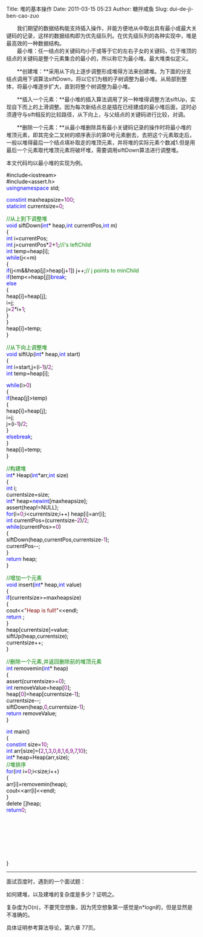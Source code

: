 Title: 堆的基本操作
Date: 2011-03-15 05:23
Author: 糖拌咸鱼
Slug: dui-de-ji-ben-cao-zuo

　　我们期望的数据结构能支持插入操作，并能方便地从中取出具有最小或最大关键码的记录，这样的数据结构即为优先级队列。在优先级队列的各种实现中，堆是最高效的一种数据结构。  
　　最小堆：任一结点的关键码均小于或等于它的左右子女的关键码，位于堆顶的结点的关键码是整个元素集合的最小的，所以称它为最小堆。最大堆类似定义。

</p>

　　**创建堆：**采用从下向上逐步调整形成堆得方法来创建堆。为下面的分支结点调用下调算法siftDown，将以它们为根的子树调整为最小堆。从局部到整体，将最小堆逐步扩大，直到将整个树调整为最小堆。

</p>

　　**插入一个元素：**最小堆的插入算法调用了另一种堆得调整方法siftUp，实现自下而上的上滑调整。因为每次新结点总是插在已经建成的最小堆后面，这时必须遵守与sift相反的比较路径，从下向上，与父结点的关键码进行比较，对调。

</p>

　　**删除一个元素：**从最小堆删除具有最小关键码记录的操作时将最小堆的堆顶元素，即其完全二叉树的顺序表示的第0号元素删去，去把这个元素取走后，一般以堆得最后一个结点填补取走的堆顶元素，并将堆的实际元素个数减1.但是用最后一个元素取代堆顶元素将破坏堆，需要调用siftDown算法进行调整堆。

</p>

本文代码均以最小堆的实现为例。

</p>

<div class="cnblogs_code">

</p>

<div>

<span style="color: #000000;">\#include</span><span
style="color: #000000;">\<</span><span
style="color: #000000;">iostream</span><span
style="color: #000000;">\></span><span style="color: #000000;">  
\#include</span><span style="color: #000000;">\<</span><span
style="color: #000000;">assert.h</span><span
style="color: #000000;">\></span><span style="color: #000000;">  
</span><span style="color: #0000ff;">using</span><span
style="color: #0000ff;">namespace</span><span style="color: #000000;">
std;  
  
</span><span style="color: #0000ff;">const</span><span
style="color: #0000ff;">int</span><span style="color: #000000;">
maxheapsize</span><span style="color: #000000;">=</span><span
style="color: #800080;">100</span><span style="color: #000000;">;  
</span><span style="color: #0000ff;">static</span><span
style="color: #0000ff;">int</span><span style="color: #000000;">
currentsize</span><span style="color: #000000;">=</span><span
style="color: #800080;">0</span><span style="color: #000000;">;  
  
</span><span style="color: #008000;">//</span><span
style="color: #008000;">从上到下调整堆</span><span
style="color: #008000;">  
</span><span style="color: #0000ff;">void</span><span
style="color: #000000;"> siftDown(</span><span
style="color: #0000ff;">int</span><span
style="color: #000000;">\*</span><span style="color: #000000;">
heap,</span><span style="color: #0000ff;">int</span><span
style="color: #000000;"> currentPos,</span><span
style="color: #0000ff;">int</span><span style="color: #000000;"> m)  
{  
</span><span style="color: #0000ff;">int</span><span
style="color: #000000;"> i</span><span
style="color: #000000;">=</span><span
style="color: #000000;">currentPos;  
</span><span style="color: #0000ff;">int</span><span
style="color: #000000;"> j</span><span
style="color: #000000;">=</span><span
style="color: #000000;">currentPos</span><span
style="color: #000000;">\*</span><span
style="color: #800080;">2</span><span
style="color: #000000;">+</span><span
style="color: #800080;">1</span><span
style="color: #000000;">;</span><span
style="color: #008000;">//</span><span style="color: #008000;">i's
leftChild</span><span style="color: #008000;">  
</span><span style="color: #0000ff;">int</span><span
style="color: #000000;"> temp</span><span
style="color: #000000;">=</span><span style="color: #000000;">heap[i];  
</span><span style="color: #0000ff;">while</span><span
style="color: #000000;">(j</span><span
style="color: #000000;">\<=</span><span style="color: #000000;">m)  
{  
</span><span style="color: #0000ff;">if</span><span
style="color: #000000;">(j</span><span
style="color: #000000;">\<</span><span
style="color: #000000;">m</span><span
style="color: #000000;">&&</span><span
style="color: #000000;">heap[j]</span><span
style="color: #000000;">\></span><span
style="color: #000000;">heap[j</span><span
style="color: #000000;">+</span><span
style="color: #800080;">1</span><span style="color: #000000;">])
j</span><span style="color: #000000;">++</span><span
style="color: #000000;">;</span><span
style="color: #008000;">//</span><span style="color: #008000;"> j points
to minChild</span><span style="color: #008000;">  
</span><span style="color: #0000ff;">if</span><span
style="color: #000000;">(temp</span><span
style="color: #000000;">\<=</span><span
style="color: #000000;">heap[j])</span><span
style="color: #0000ff;">break</span><span style="color: #000000;">;  
</span><span style="color: #0000ff;">else</span><span
style="color: #000000;">   
{  
heap[i]</span><span style="color: #000000;">=</span><span
style="color: #000000;">heap[j];  
i</span><span style="color: #000000;">=</span><span
style="color: #000000;">j;  
j</span><span style="color: #000000;">=</span><span
style="color: #800080;">2</span><span
style="color: #000000;">\*</span><span
style="color: #000000;">i</span><span
style="color: #000000;">+</span><span
style="color: #800080;">1</span><span style="color: #000000;">;  
}  
}  
heap[i]</span><span style="color: #000000;">=</span><span
style="color: #000000;">temp;  
}  
  
</span><span style="color: #008000;">//</span><span
style="color: #008000;">从下向上调整堆</span><span
style="color: #008000;">  
</span><span style="color: #0000ff;">void</span><span
style="color: #000000;"> siftUp(</span><span
style="color: #0000ff;">int</span><span
style="color: #000000;">\*</span><span style="color: #000000;">
heap,</span><span style="color: #0000ff;">int</span><span
style="color: #000000;"> start)  
{  
</span><span style="color: #0000ff;">int</span><span
style="color: #000000;"> i</span><span
style="color: #000000;">=</span><span
style="color: #000000;">start,j</span><span
style="color: #000000;">=</span><span
style="color: #000000;">(i</span><span
style="color: #000000;">-</span><span
style="color: #800080;">1</span><span
style="color: #000000;">)</span><span
style="color: #000000;">/</span><span
style="color: #800080;">2</span><span style="color: #000000;">;  
</span><span style="color: #0000ff;">int</span><span
style="color: #000000;"> temp</span><span
style="color: #000000;">=</span><span style="color: #000000;">heap[i];  
  
</span><span style="color: #0000ff;">while</span><span
style="color: #000000;">(i</span><span
style="color: #000000;">\></span><span
style="color: #800080;">0</span><span style="color: #000000;">)  
{  
</span><span style="color: #0000ff;">if</span><span
style="color: #000000;">(heap[j]</span><span
style="color: #000000;">\></span><span style="color: #000000;">temp)   
{  
heap[i]</span><span style="color: #000000;">=</span><span
style="color: #000000;">heap[j];  
i</span><span style="color: #000000;">=</span><span
style="color: #000000;">j;  
j</span><span style="color: #000000;">=</span><span
style="color: #000000;">(i</span><span
style="color: #000000;">-</span><span
style="color: #800080;">1</span><span
style="color: #000000;">)</span><span
style="color: #000000;">/</span><span
style="color: #800080;">2</span><span style="color: #000000;">;  
}  
</span><span style="color: #0000ff;">else</span><span
style="color: #0000ff;">break</span><span style="color: #000000;">;  
}  
heap[i]</span><span style="color: #000000;">=</span><span
style="color: #000000;">temp;  
}  
  
</span><span style="color: #008000;">//</span><span
style="color: #008000;">构建堆</span><span style="color: #008000;">  
</span><span style="color: #0000ff;">int</span><span
style="color: #000000;">\*</span><span style="color: #000000;">
Heap(</span><span style="color: #0000ff;">int</span><span
style="color: #000000;">\*</span><span
style="color: #000000;">arr,</span><span
style="color: #0000ff;">int</span><span style="color: #000000;"> size)  
{  
</span><span style="color: #0000ff;">int</span><span
style="color: #000000;"> i;  
currentsize</span><span style="color: #000000;">=</span><span
style="color: #000000;">size;  
</span><span style="color: #0000ff;">int</span><span
style="color: #000000;">\*</span><span style="color: #000000;">
heap</span><span style="color: #000000;">=</span><span
style="color: #0000ff;">new</span><span
style="color: #0000ff;">int</span><span
style="color: #000000;">[maxheapsize];  
assert(heap</span><span style="color: #000000;">!=</span><span
style="color: #000000;">NULL);  
</span><span style="color: #0000ff;">for</span><span
style="color: #000000;">(i</span><span
style="color: #000000;">=</span><span
style="color: #800080;">0</span><span
style="color: #000000;">;i</span><span
style="color: #000000;">\<</span><span
style="color: #000000;">currentsize;i</span><span
style="color: #000000;">++</span><span style="color: #000000;">)
heap[i]</span><span style="color: #000000;">=</span><span
style="color: #000000;">arr[i];  
</span><span style="color: #0000ff;">int</span><span
style="color: #000000;"> currentPos</span><span
style="color: #000000;">=</span><span
style="color: #000000;">(currentsize</span><span
style="color: #000000;">-</span><span
style="color: #800080;">2</span><span
style="color: #000000;">)</span><span
style="color: #000000;">/</span><span
style="color: #800080;">2</span><span style="color: #000000;">;  
</span><span style="color: #0000ff;">while</span><span
style="color: #000000;">(currentPos</span><span
style="color: #000000;">\>=</span><span
style="color: #800080;">0</span><span style="color: #000000;">)  
{  
siftDown(heap,currentPos,currentsize</span><span
style="color: #000000;">-</span><span
style="color: #800080;">1</span><span style="color: #000000;">);  
currentPos</span><span style="color: #000000;">--</span><span
style="color: #000000;">;  
}  
</span><span style="color: #0000ff;">return</span><span
style="color: #000000;"> heap;  
}  
  
  
</span><span style="color: #008000;">//</span><span
style="color: #008000;">增加一个元素</span><span
style="color: #008000;">  
</span><span style="color: #0000ff;">void</span><span
style="color: #000000;"> insert(</span><span
style="color: #0000ff;">int</span><span
style="color: #000000;">\*</span><span style="color: #000000;">
heap,</span><span style="color: #0000ff;">int</span><span
style="color: #000000;"> value)  
{  
</span><span style="color: #0000ff;">if</span><span
style="color: #000000;">(currentsize</span><span
style="color: #000000;">\>=</span><span
style="color: #000000;">maxheapsize)  
{  
cout</span><span style="color: #000000;">\<\<</span><span
style="color: #800000;">"</span><span style="color: #800000;">Heap is
full!</span><span style="color: #800000;">"</span><span
style="color: #000000;">\<\<</span><span style="color: #000000;">endl;  
</span><span style="color: #0000ff;">return</span><span
style="color: #000000;"> ;  
}  
heap[currentsize]</span><span style="color: #000000;">=</span><span
style="color: #000000;">value;  
siftUp(heap,currentsize);  
currentsize</span><span style="color: #000000;">++</span><span
style="color: #000000;">;  
}  
  
</span><span style="color: #008000;">//</span><span
style="color: #008000;">删除一个元素,并返回删除前的堆顶元素</span><span
style="color: #008000;">  
</span><span style="color: #0000ff;">int</span><span
style="color: #000000;"> removemin(</span><span
style="color: #0000ff;">int</span><span
style="color: #000000;">\*</span><span style="color: #000000;"> heap)  
{  
assert(currentsize</span><span style="color: #000000;">\>=</span><span
style="color: #800080;">0</span><span style="color: #000000;">);  
</span><span style="color: #0000ff;">int</span><span
style="color: #000000;"> removeValue</span><span
style="color: #000000;">=</span><span
style="color: #000000;">heap[</span><span
style="color: #800080;">0</span><span style="color: #000000;">];  
heap[</span><span style="color: #800080;">0</span><span
style="color: #000000;">]</span><span
style="color: #000000;">=</span><span
style="color: #000000;">heap[currentsize</span><span
style="color: #000000;">-</span><span
style="color: #800080;">1</span><span style="color: #000000;">];  
currentsize</span><span style="color: #000000;">--</span><span
style="color: #000000;">;  
siftDown(heap,</span><span style="color: #800080;">0</span><span
style="color: #000000;">,currentsize</span><span
style="color: #000000;">-</span><span
style="color: #800080;">1</span><span style="color: #000000;">);  
</span><span style="color: #0000ff;">return</span><span
style="color: #000000;"> removeValue;  
}  
  
</span><span style="color: #0000ff;">int</span><span
style="color: #000000;"> main()  
{  
</span><span style="color: #0000ff;">const</span><span
style="color: #0000ff;">int</span><span style="color: #000000;">
size</span><span style="color: #000000;">=</span><span
style="color: #800080;">10</span><span style="color: #000000;">;  
</span><span style="color: #0000ff;">int</span><span
style="color: #000000;"> arr[size]</span><span
style="color: #000000;">=</span><span
style="color: #000000;">{</span><span
style="color: #800080;">2</span><span
style="color: #000000;">,</span><span
style="color: #800080;">1</span><span
style="color: #000000;">,</span><span
style="color: #800080;">3</span><span
style="color: #000000;">,</span><span
style="color: #800080;">0</span><span
style="color: #000000;">,</span><span
style="color: #800080;">8</span><span
style="color: #000000;">,</span><span
style="color: #800080;">1</span><span
style="color: #000000;">,</span><span
style="color: #800080;">6</span><span
style="color: #000000;">,</span><span
style="color: #800080;">9</span><span
style="color: #000000;">,</span><span
style="color: #800080;">7</span><span
style="color: #000000;">,</span><span
style="color: #800080;">10</span><span style="color: #000000;">};  
</span><span style="color: #0000ff;">int</span><span
style="color: #000000;">\*</span><span style="color: #000000;">
heap</span><span style="color: #000000;">=</span><span
style="color: #000000;">Heap(arr,size);  
</span><span style="color: #008000;">//</span><span
style="color: #008000;">堆排序</span><span style="color: #008000;">  
</span><span style="color: #0000ff;">for</span><span
style="color: #000000;">(</span><span
style="color: #0000ff;">int</span><span style="color: #000000;">
i</span><span style="color: #000000;">=</span><span
style="color: #800080;">0</span><span
style="color: #000000;">;i</span><span
style="color: #000000;">\<</span><span
style="color: #000000;">size;i</span><span
style="color: #000000;">++</span><span style="color: #000000;">)  
{  
arr[i]</span><span style="color: #000000;">=</span><span
style="color: #000000;">removemin(heap);  
cout</span><span style="color: #000000;">\<\<</span><span
style="color: #000000;">arr[i]</span><span
style="color: #000000;">\<\<</span><span style="color: #000000;">endl;  
}  
delete []heap;  
</span><span style="color: #0000ff;">return</span><span
style="color: #800080;">0</span><span style="color: #000000;">;</span>

</div>

</p>

<div>

 

</div>

</p>

<div>

 

</div>

</p>

<div>

 

</div>

</p>

<div>

<span style="color: #000000;"><span style="color: #000000;">  
}</span></span>

* * * * *

面试百度时，遇到的一个面试题：

</div>

</p>

<div>

如何建堆，以及建堆的复杂度是多少？证明之。

</div>

</p>

<div>

复杂度为O(n)，不要凭空想象，因为凭空想象第一感觉是n\*logn的，但是显然是不准确的。

</div>

</p>

<div>

具体证明参考算法导论，第六章 77页。

</div>

</p>

<p>

</div>

</p>

